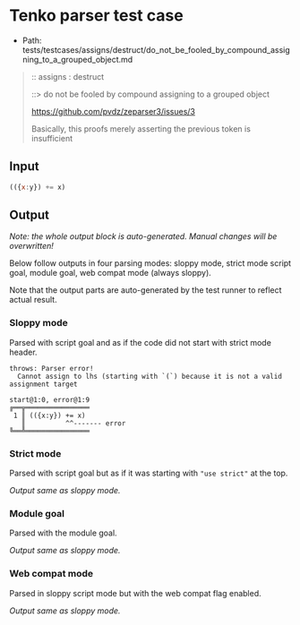 # Tenko parser test case

- Path: tests/testcases/assigns/destruct/do_not_be_fooled_by_compound_assigning_to_a_grouped_object.md

> :: assigns : destruct
>
> ::> do not be fooled by compound assigning to a grouped object
>
> https://github.com/pvdz/zeparser3/issues/3
>
> Basically, this proofs merely asserting the previous token is insufficient

## Input

`````js
(({x:y}) += x)
`````

## Output

_Note: the whole output block is auto-generated. Manual changes will be overwritten!_

Below follow outputs in four parsing modes: sloppy mode, strict mode script goal, module goal, web compat mode (always sloppy).

Note that the output parts are auto-generated by the test runner to reflect actual result.

### Sloppy mode

Parsed with script goal and as if the code did not start with strict mode header.

`````
throws: Parser error!
  Cannot assign to lhs (starting with `(`) because it is not a valid assignment target

start@1:0, error@1:9
╔══╦════════════════
 1 ║ (({x:y}) += x)
   ║          ^^------- error
╚══╩════════════════

`````

### Strict mode

Parsed with script goal but as if it was starting with `"use strict"` at the top.

_Output same as sloppy mode._

### Module goal

Parsed with the module goal.

_Output same as sloppy mode._

### Web compat mode

Parsed in sloppy script mode but with the web compat flag enabled.

_Output same as sloppy mode._

